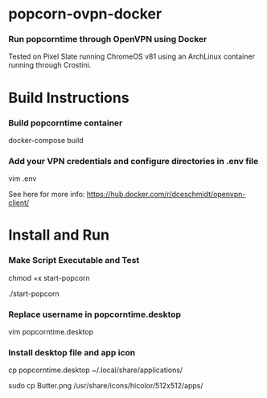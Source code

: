 # popcorn-ovpn-docker
### Run popcorntime through OpenVPN using Docker
Tested on Pixel Slate running ChromeOS v81 using an ArchLinux container running through Crostini.

# Build Instructions
### Build popcorntime container
docker-compose build

### Add your VPN credentials and configure directories in .env file
vim .env

See here for more info: https://hub.docker.com/r/dceschmidt/openvpn-client/

# Install and Run
### Make Script Executable and Test
chmod +x start-popcorn

./start-popcorn

### Replace username in popcorntime.desktop
vim popcorntime.desktop

### Install desktop file and app icon
cp popcorntime.desktop ~/.local/share/applications/

sudo cp Butter.png /usr/share/icons/hicolor/512x512/apps/

